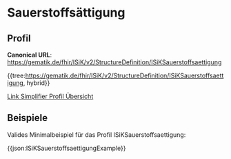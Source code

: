 # Sauerstoffsättigung

## Profil

**Canonical URL**: https://gematik.de/fhir/ISiK/v2/StructureDefinition/ISiKSauerstoffsaettigung

{{tree:https://gematik.de/fhir/ISiK/v2/StructureDefinition/ISiKSauerstoffsaettigung, hybrid}}

[Link Simplifier Profil Übersicht](https://gematik.de/fhir/ISiK/v2/StructureDefinition/ISiKSauerstoffsaettigung)

## Beispiele

Valides Minimalbeispiel für das Profil ISiKSauerstoffsaettigung:

{{json:ISiKSauerstoffsaettigungExample}}